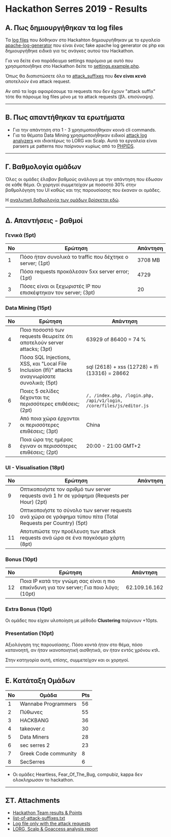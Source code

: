 # Hackathon Serres 2019 - Results

## Α. Πως δημιουργήθηκαν τα log files

Τα [log files](daily-logs.zip) που δόθηκαν στο Hackahton δημιουργήθηκαν με το εργαλείο [apache-log-generator](https://github.com/theodorosploumis/apache-log-generator) που είναι ένας fake apache log generator σε php και δημιουργήθηκε ειδικά για τις ανάγκες αυτού του Hackathon. 

Για να δείτε ένα παράδειγμα settings παρόμοιο με αυτό που χρησιμοποιήθηκε στο Hackathon δείτε το [settings.example.php](https://github.com/theodorosploumis/apache-log-generator/blob/master/settings.example.php).

Όπως θα διαπιστώσετε όλα τα [attack_suffixes](https://github.com/theodorosploumis/apache-log-generator/blob/master/settings.example.php#L83) που **δεν είναι κενά** αποτελούν ένα attack request.

Αν από τα logs αφαιρέσουμε τα requests που δεν έχουν "attack suffix" τότε θα πάρουμε log files μόνο με τα attack requests (βλ. επισύναψη).

---

## Β. Πως απαντήθηκαν τα ερωτήματα

- Για την απάντηση στα 1 - 3 χρησιμοποιήθηκαν κοινά cli commands.
- Για τα θέματα Data Mining χρησιμοποιήθηκαν ειδικοί [attack log analyzers](https://github.com/theodorosploumis/apache-log-generator#log-analyzers-for-security-problems) και ιδιαιτέρως το LORG και Scalp. Αυτά τα εργαλεία είναι parsers με patterns που παίρνουν κυρίως από το [PHPIDS](https://en.wikipedia.org/wiki/PHPIDS).

---

## Γ. Βαθμολογία ομάδων

Όλες οι ομάδες έλαβαν βαθμούς ανάλογα με την απάντηση που έδωσαν σε κάθε θέμα. Οι χορηγοί συμμετείχαν με ποσοστό 30% στην βαθμολόγηση του UI καθώς και της παρουσίασης που έκαναν οι ομάδες.

Η [αναλυτική βαθμολογία των ομάδων βρίσκεται εδώ](results/team_results_2019.pdf).

----

## Δ. Απαντήσεις - βαθμοί

### Γενικά (5pt)
| No | Ερώτηση | Απάντηση |
|-----| ------- | -------- |
| 1 | Πόσο ήταν συνολικά το traffic που δέχτηκε ο server; (1pt) | 3708 MB |
| 2 | Πόσα requests προκάλεσαν 5xx server error; (1pt) | 4729 |
| 3 | Πόσες είναι οι ξεχωριστές IP που επισκέφτηκαν τον server; (3pt) | 20 |

### Data Mining (15pt)
| No | Ερώτηση | Απάντηση |
|-----| ------- | -------- |
| 4 | Ποιο ποσοστό των requests θεωρείτε ότι αποτελούν server attacks; (3pt) | 63929 of 86400 = 74 % |
| 5 | Πόσα SQL Injections, XSS, και "Local File Inclusion (lfi)" attacks αναγνωρίσατε συνολικά; (5pt) | sql (2618) + xss (12728) + lfi (13316) = 28662 |
| 6 | Ποιες 5 σελίδες δέχονται τις περισσότερες επιθέσεις; (2pt) | `/, /index.php, /login.php, /api/v1/login, /core/files/js/editor.js` |
| 7 | Από ποια χώρα έρχονται οι περισσότερες επιθέσεις; (3pt) | China |
| 8 | Ποια ώρα της ημέρας έγιναν οι περισσότερες επιθέσεις; (2pt) | 20:00 - 21:00 GMT+2 |

### UI - Visualisation (18pt)
| No | Ερώτηση | Απάντηση |
|-----| ------- | -------- |
| 9 | Οπτικοποιήστε τον αριθμό των server requests ανά 1 hr σε γράφημα (Requests per Hour) (2pt) | |
| 10 | Οπτικοποιήστε το σύνολο των server requests ανά χώρα σε γράφημα τύπου πίτα (Total Requests per Country) (5pt) | |
| 11 | Αποτυπώστε την προέλευση των attack requests ανά ώρα σε ένα παγκόσμιο χάρτη (8pt) | |

### Bonus (10pt)
| No | Ερώτηση | Απάντηση |
|-----| ------- | -------- |
| 12 | Ποια IP κατά την γνώμη σας είναι η πιο επικίνδυνη για τον server; Για ποιο λόγο; (10pt) | 62.109.16.162 |

### Extra Bonus (10pt)
Οι ομάδες που είχαν υλοποίηση με μέθοδο **Clustering** παίρνουν +10pts.

### Presentation (10pt)
Αξιολόγηση της παρουσίασης. Πόσο κοντά ήταν στο θέμα, πόσο κατανοητή, αν ήταν ικανοποιητική αισθητικά, αν ήταν εντός χρόνου κτλ.

Στην κατηγορία αυτή, επίσης, συμμετείχαν και οι χορηγοί.

---

## Ε. Κατάταξη Ομάδων

| Νο | Ομάδα | Pts |
|----|-------|-----|
| 1 | Wannabe Programmers | 56 |
| 2 | Πύθωνες | 55 |
| 3 | HACKBANG | 36 |
| 4 | takeover.c | 30 |
| 5 | Data Miners | 28 |
| 6 | sec serres 2 | 23 |
| 7 | Greek Code community | 8 |
| 8 | SecSerres | 6 |

- Οι ομάδες Heartless, Fear_Of_The_Bug, compubiz, kappa δεν ολοκληρωσαν το hackathon.


---

## ΣΤ. Attachments

- [Hackathon Team results & Points](results/team_results_2019.pdf)
- [list-of-attack-suffixes.txt](results/list-of-attack-suffixes.txt)
- [Log file only with the attack requests](results/only-attacks.log)
- [LORG, Scalp & Goaccess analysis report](results/attack-reports.zip)